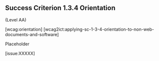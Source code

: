 ## Success Criterion 1.3.4 Orientation

(Level AA)

[wcag:orientation]
[wcag2ict:applying-sc-1-3-4-orientation-to-non-web-documents-and-software]

Placeholder

[issue:XXXXX]
